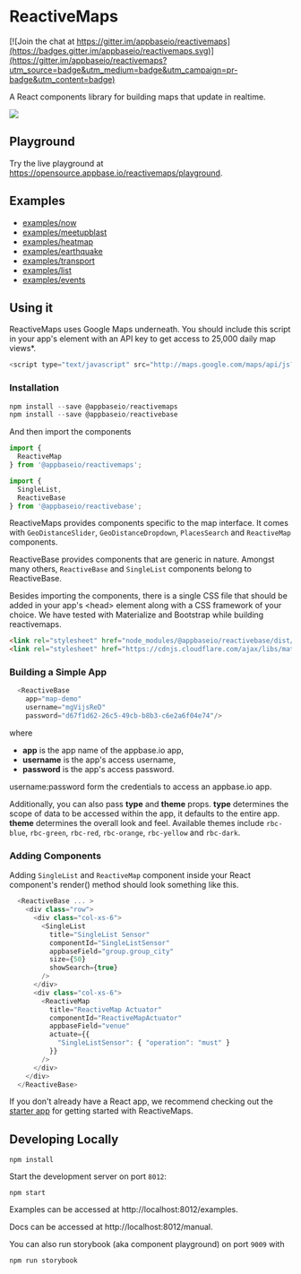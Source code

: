 # ReactiveMaps

[![Join the chat at https://gitter.im/appbaseio/reactivemaps](https://badges.gitter.im/appbaseio/reactivemaps.svg)](https://gitter.im/appbaseio/reactivemaps?utm_source=badge&utm_medium=badge&utm_campaign=pr-badge&utm_content=badge)

A React components library for building maps that update in realtime.

![](https://i.imgur.com/PqRqJDz.png)

## Playground

Try the live playground at https://opensource.appbase.io/reactivemaps/playground.

## Examples

- [examples/now](https://opensource.appbase.io/reactivemaps/examples/now)
- [examples/meetupblast](https://opensource.appbase.io/reactivemaps/examples/meetupblast/)
- [examples/heatmap](https://opensource.appbase.io/reactivemaps/examples/heatmap/)
- [examples/earthquake](https://opensource.appbase.io/reactivemaps/examples/earthquake/)
- [examples/transport](https://opensource.appbase.io/reactivemaps/examples/transport/)
- [examples/list](https://opensource.appbase.io/reactivemaps/examples/list/)
- [examples/events](https://opensource.appbase.io/reactivemaps/examples/events/)

## Using it

ReactiveMaps uses Google Maps underneath. You should include this script in your app's <head> element with an API key to get access to 25,000 daily map views*.

```javascript    
<script type="text/javascript" src="http://maps.google.com/maps/api/js?key=Your_key_here"></script>
```    

### Installation

``` javascript
npm install --save @appbaseio/reactivemaps
npm install --save @appbaseio/reactivebase
```

And then import the components

```javascript    
import {
  ReactiveMap
} from '@appbaseio/reactivemaps';

import {
  SingleList,
  ReactiveBase
} from '@appbaseio/reactivebase';
```     

ReactiveMaps provides components specific to the map interface. It comes with `GeoDistanceSlider`, `GeoDistanceDropdown`, `PlacesSearch` and `ReactiveMap` components.

ReactiveBase provides components that are generic in nature. Amongst many others, `ReactiveBase` and `SingleList` components belong to ReactiveBase.

Besides importing the components, there is a single CSS file that should be added in your app's &lt;head&gt; element along with a CSS framework of your choice. We have tested with Materialize and Bootstrap while building reactivemaps.

```html
<link rel="stylesheet" href="node_modules/@appbaseio/reactivebase/dist/css/style.min.css">
<link rel="stylesheet" href="https://cdnjs.cloudflare.com/ajax/libs/materialize/0.98.0/css/materialize.min.css">
```

### Building a Simple App

```javascript
  <ReactiveBase 
    app="map-demo"
    username="mgVijsReD"
    password="d67f1d62-26c5-49cb-b8b3-c6e2a6f04e74"/>
```

where
- **app** is the app name of the appbase.io app,
- **username** is the app's access username,
- **password** is the app's access password.

username:password form the credentials to access an appbase.io app.

Additionally, you can also pass **type** and **theme** props. **type** determines the scope of data to be accessed within the app, it defaults to the entire app. **theme** determines the overall look and feel. Available themes include `rbc-blue`, `rbc-green`, `rbc-red`, `rbc-orange`, `rbc-yellow` and `rbc-dark`.

### Adding Components

Adding `SingleList` and `ReactiveMap` component inside your React component's render() method should look something like this.

```javascript
  <ReactiveBase ... >
    <div class="row">
      <div class="col-xs-6">
        <SingleList
          title="SingleList Sensor"
          componentId="SingleListSensor"
          appbaseField="group.group_city"
          size={50}
          showSearch={true}
        />
      </div>
      <div class="col-xs-6">
        <ReactiveMap
          title="ReactiveMap Actuator"
          componentId="ReactiveMapActuator"
          appbaseField="venue"
          actuate={{
            "SingleListSensor": { "operation": "must" }
          }}
        />
      </div>
    </div>
  </ReactiveBase>
```

If you don't already have a React app, we recommend checking out the [starter app](https://github.com/appbaseio-apps/reactivemaps-starter-app) for getting started with ReactiveMaps.

## Developing Locally

```
npm install
```

Start the development server on port `8012`:

```
npm start
```

Examples can be accessed at http://localhost:8012/examples.  

Docs can be accessed at http://localhost:8012/manual.

You can also run storybook (aka component playground) on port `9009` with

```
npm run storybook
```
